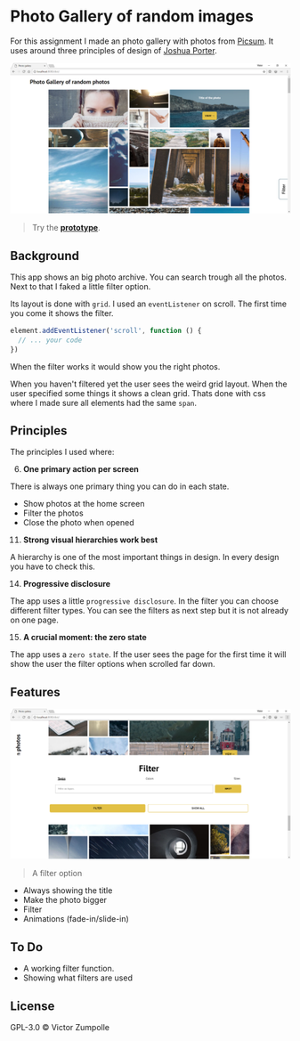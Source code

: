 # Photo Gallery of random images

For this assignment I made an photo gallery with photos from [Picsum](https://picsum.photos). It uses around three principles of design of [Joshua Porter](http://bokardo.com/principles-of-user-interface-design/).

![Preview](dist/images/preview.png)
> Try the
> [**prototype**](https://velomovies.github.io/web-design/opdracht2/dist/).

## Background

This app shows an big photo archive. You can search trough all the photos. Next to that I faked a little filter option.

 Its layout is done with `grid`. I used an `eventListener` on scroll. The first time you come it shows the filter.
```javascript
element.addEventListener('scroll', function () {
  // ... your code
})
```
When the filter works it would show you the right photos. 

When you haven't filtered yet the user sees the weird grid layout. When the user specified some things it shows a clean grid. 
Thats done with css where I made sure all elements had the same `span`.

## Principles
The principles I used where:

06. **One primary action per screen**

There is always one primary thing you can do in each state. 
  - Show photos at the home screen
  - Filter the photos
  - Close the photo when opened

11. **Strong visual hierarchies work best**

A hierarchy is one of the most important things in design. In every design you have to check this.

14. **Progressive disclosure**

The app uses a little `progressive disclosure`. In the filter you can choose different filter types. You can see the filters as next step but it is not already on one page.

15. **A crucial moment: the zero state**

The app uses a `zero state`. If the user sees the page for the first time it will show the user the filter options when scrolled far down. 


## Features

![Preview 2](dist/images/preview2.png)
> A filter option

- Always showing the title
- Make the photo bigger
- Filter 
- Animations (fade-in/slide-in)

## To Do

- A working filter function. 
- Showing what filters are used

## License

GPL-3.0 © Victor Zumpolle
